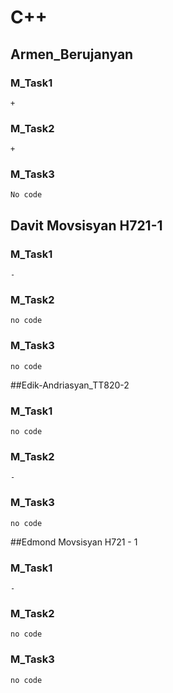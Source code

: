 # C++

## Armen_Berujanyan

### M_Task1
    +

### M_Task2
    +

### M_Task3
    No code

## Davit Movsisyan H721-1

### M_Task1
    -
### M_Task2
    no code     
### M_Task3
    no code

##Edik-Andriasyan_TT820-2

### M_Task1
    no code

### M_Task2
    -

### M_Task3
    no code

##Edmond Movsisyan H721 - 1

### M_Task1
    -

### M_Task2
    no code

### M_Task3
    no code









